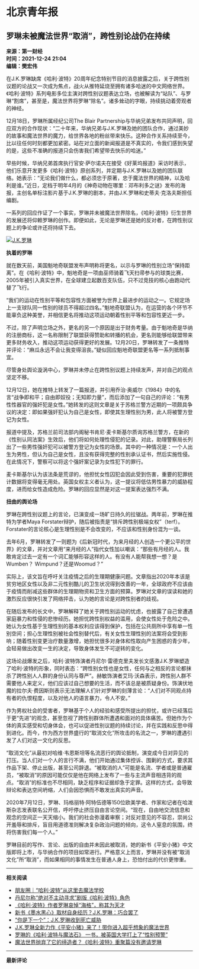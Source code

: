 # 北京青年报

## 罗琳未被魔法世界“取消”，跨性别论战仍在持续

**来源：第一财经**  
**时间：2021-12-24 21:04**  
**编辑：樊宏伟**  

在J.K.罗琳缺席《哈利·波特》20周年纪念特别节目的消息披露之后，关于跨性别议题的论战又一次成为焦点，战火从推特延烧至拥有诸多哈迷的中文网络世界。《哈利·波特》系列电影多位主演对跨性别议题表达立场，也被解读为“站队”、与罗琳“割席”，甚至是，魔法世界将罗琳“除名”。诸多耸动的字眼，持续挑动着旁观者的神经。

12月18日，罗琳所属经纪公司The Blair Partnership与华纳兄弟发布共同声明，回应双方的合作现状：“二十年来，华纳兄弟与J.K.罗琳及她的团队合作，通过美妙的故事和魔法世界的魔力，给世界各地的粉丝带来快乐。这种合作关系持续至今，比以往任何时刻都更加紧密。站在对立面的新闻报道是不真实的，令我们感到失望的是，这些不准确的报道只会伤害我们希望带去快乐的哈迷。”

早些时候，华纳兄弟首席执行官安·萨尔诺夫在接受《好莱坞报道》采访时表示，他们乐意开发更多《哈利·波特》原创系列，并定期与J.K.罗琳以及她的团队联络。她表示：“无论我们做什么，都必须忠于原著，忠于魔法世界的精神，以及哈利是谁。”近日，定档于明年4月的《神奇动物在哪里：邓布利多之谜》发布的海报，主创名单标注影片基于J.K.罗琳的剧本，并由J.K.罗琳和史蒂夫·克洛夫斯担任编剧。

一系列的回应作证了一个事实，罗琳并未被魔法世界除名，《哈利·波特》衍生世界的发展还将仰赖罗琳的创作。即便如此，无论是罗琳还是她的反对者，在跨性别议题上的争论或许还将持续下去。

[![J.K.罗琳](https://img.bjtitle.com/business/upload/image/2021/12/24/1640340835692156.jpg)](https://img.bjtitle.com/business/upload/image/2021/12/24/1640340835692156.jpg)

**执着的罗琳**

就在数天前，美国魁地奇联盟发布声明称将更名，以示与罗琳的性别立场“保持距离”。在《哈利·波特》中，魁地奇是一项由巫师骑着飞天扫帚参与的球类比赛，2005年被引入真实世界，在全球建立起数百支队伍，只不过竞技的核心由跑动代替了飞行。

“我们的运动在性别平等和包容性方面被誉为世界上最进步的运动之一。它规定场上一支球队同一性别的球员不得超过四名。”魁地奇联盟认为，在运营的各个环节不能辜负这种美誉，并相信更名将推动这项运动朝着性别平等和包容性更近一步。

不过，除了声明立场之外，更名的另一个原因是出于财务考量。由于魁地奇是华纳的注册商标，这一名称限制了联盟获得赞助和转播的机会，更名则能够给联盟带来更多财务收入，推动这项运动获得更好的发展。12月20日，罗琳转发了一条推特并评论：“麻瓜永远不会让我变得沮丧。”疑似回应魁地奇联盟更名等一系列抵制事宜。

尽管身处舆论漩涡中心，罗琳并未停止在跨性别议题上持续发声，并对自己的观点坚定不移。

12月12日，她在推特上转发了一篇报道，并引用乔治·奥威尔《1984》中的名言“战争即和平；自由即奴役；无知即力量”，而后添加了一句自己的评论：“有男性性器官的强奸犯是女性。”她转发的这则文章是关于苏格兰警方近期的一项颇具争议的决定：即如果强奸犯认为自己是女性，即使其生理性别为男，此人将被警方登记为女性。

报道中提及，苏格兰前司法部内阁秘书肯尼·麦卡斯基尔质询苏格兰警方，在新的《性别认同法案》生效后，他们将如何处理性侵犯的记录。对此，助理警察局长列出了一些男性强奸犯可以被警方登记为女性的场景。其中的一种情况是：一个人出生为男性，但认为自己是女性，且没有获得完整的性别承认证书，然后实施性侵。在此情况下，警察可以将这个强奸案记录为女性犯下的罪行。

麦卡斯基尔认为该法条是荒谬的，他担忧女性囚犯会因此受到伤害，重要的犯罪统计数据将变得毫无用处。英国女权主义者认为，这一提议将低估男性暴力的威胁程度，进而给女性造成危险。罗琳的回应显然是对这一提案表达强烈不满。

**扭曲的舆论场**

罗琳在跨性别议题上的言论，已演变成一场旷日持久的拉锯战。两年前，罗琳在推特为学者Maya Forstater辩护，随后被指责是“排斥跨性别极端女权”（terf）。Forstater的言论核心是生理性别是不会改变的，不应该和性别身份混为一谈。

去年6月，罗琳转发了一则题为《后新冠时代，为来月经的人创造一个更公平的世界》的文章，并对文章用“来月经的人”指代女性加以嘲讽：“那些有月经的人。我敢肯定过去一定有一个词汇能够形容这样的人。有没有人能帮我想一想？是Wumben？ Wimpund？还是Woomud？”

实际上，该文旨在呼吁关注疫情之后的生理期健康问题。文章指出2020年本该是贫穷地区女性以及非二元性别酷儿的卫生状况得到改善的一年，全球政府不应该由于疫情而削减这些群体的生理期物资和卫生方面的预算。罗琳对文章的误读和她的激烈反应很快引发了网络抨击，认为她的言论是对跨性别者的歧视。

在随后发布的长文中，罗琳解释了她关于跨性别运动的忧虑，也披露了自己曾遭遇家庭暴力和性侵的悲惨经历。她担忧跨性别权益的滥用，会使女性处于危险之中。她认为女性基于生理性别的基本权利应该得到保护，包括在公共厕所中享有单一性别空间；担心生理性别被社会性别替代后，有关女性生理性别的法案将会受到影响；随着性别变更治疗数量激增，她担忧很多对身体和性取向产生困惑的青少年，会轻易做出改变一生的决定，导致身体发生不可逆转的变化。

这场论战爆发之后，哈利·波特饰演者丹尼尔·雷德克里夫发长文感激J.K.罗琳塑造了哈利·波特的形象，同时表态：“跨性别女性也是女性，任何与之相反的言论都抹杀了跨性别人人群的身份认同与尊严”。赫敏饰演者艾玛·沃森表示，跨性别人群不需要他人来定义，他们应该过自己想要的生活，而不该总是被质疑身份。饰演伏地魔的拉尔夫·费因斯则表示无法理解人们针对罗琳的刻薄言论：“人们对不同观点持有者的仇恨程度，以及对他人的语言暴力，令人不安。”

作为男权社会的受害者，罗琳基于个人的经验和感受所提出的担忧，或许已经落后于更“先进”的观念，甚至忽视了跨性别群体所遭遇和面对的具体痛苦。但她作为个体的真实感受和切身体会，也可以促进性别议题的持续讨论，并在实践和反思中得到进化。而今，作为西方世界盛行的“取消文化”所攻击的名流之一，罗琳的遭遇引发了人们对这一文化的反思。

“取消文化”从最初对哈维·韦恩斯坦等名流恶行的舆论抵制，演变成今日对异见的打压。当人们对一个人的言行不满，他们开始通过集体控诉、围剿的方式，要求其作品下架、停止出版，甚至公司辞退。“被取消的人”可能是名流、学者或是普通雇员，“被取消”的原因可能仅仅是他在网络上发布了一些与主流声音相违背的观点。“取消”的标准也不尽相同，缺乏程序和证据却急于定罪。这样的方式，会导致辩论和表达空间坍缩，人们会因恐惧而不敢发出真实的声音。

2020年7月12日，罗琳、玛格丽特·阿特伍德等150位欧美学者、作家和记者在哈泼斯杂志发表联名公开信，呼吁停止挤压自由言论空间。“现在，自由地交流信息和观念的空间正一天天缩小。我们的社会弥漫着审察；对反对意见的不容忍，崇尚公开羞辱和排斥，盲目用道德准则解决复杂政治问题的倾向，这令人窒息的氛围，终将伤害我们每一个人。”

罗琳目前的写作、言论、出版的自由并未因此被取消，她的新书《平安小猪》中文版即将上市，与华纳合作的项目如常进行。严格意义上而言，罗琳并没有被“取消文化”所“取消”，而如果相同的事情发生在普通人身上，恐怕付出的代价更惨重。

---

**相关阅读**  
- [朋友圈｜“哈利·波特”从这里去魔法学校](https://app.bjtitle.com/8816/newshow.php?newsid=6385389&typeid=99&uid=0&did=&mood=')  
- [丹尼尔称“绝对不主动寻求”剧版《哈利·波特》角色](https://app.bjtitle.com/8816/newshow.php?newsid=6372199&typeid=3&uid=0&did=&mood=')  
- [《哈利·波特》作者罗琳哀悼“海格”，称其为天才](https://app.bjtitle.com/8816/newshow.php?newsid=6243332&typeid=3&uid=0&did=&mood=')  
- [新书《墨水黑心》取材自身经历？J.K.罗琳：巧合罢了](https://app.bjtitle.com/8816/newshow.php?newsid=6221416&typeid=4&uid=0&did=&mood=')  
- [“你是下一个”：J.K.罗琳收到死亡威胁](https://app.bjtitle.com/8816/newshow.php?newsid=6211059&typeid=4&uid=0&did=&mood=')  
- [J.K.罗琳全新力作《平安小猪》来了！带你进入超乎想象的魔法世界](https://app.bjtitle.com/8816/newshow.php?newsid=6132768&typeid=3&uid=0&did=&mood=')  
- [罗琳的《哈利·波特与魔法石》 一书，被英国大学打上了“性别预警”](https://app.bjtitle.com/8816/newshow.php?newsid=6086907&typeid=20&uid=0&did=&mood=')  
- [魔法世界抛弃了它的缔造者？《哈利·波特》重聚篇没有邀请罗琳](https://app.bjtitle.com/8816/newshow.php?newsid=6037160&typeid=3&uid=0&did=&mood=')  

--- 

**最新评论**